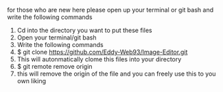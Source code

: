 for those who are new here please open up your terminal or git bash and write the following commands 
1. Cd into the directory you want to put these files
2. Open your terminal/git bash
3. Write the following commands
4. $ git clone https://github.com/Eddy-Web93/Image-Editor.git
5. This will autonmatically clome this files into your directory
6. $ git remote remove origin
7. this will remove the origin of the file and you can freely use this to you own liking
